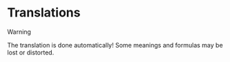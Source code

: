 # Translations

> [!WARNING]
> The translation is done automatically! Some meanings and formulas may be lost or distorted.
